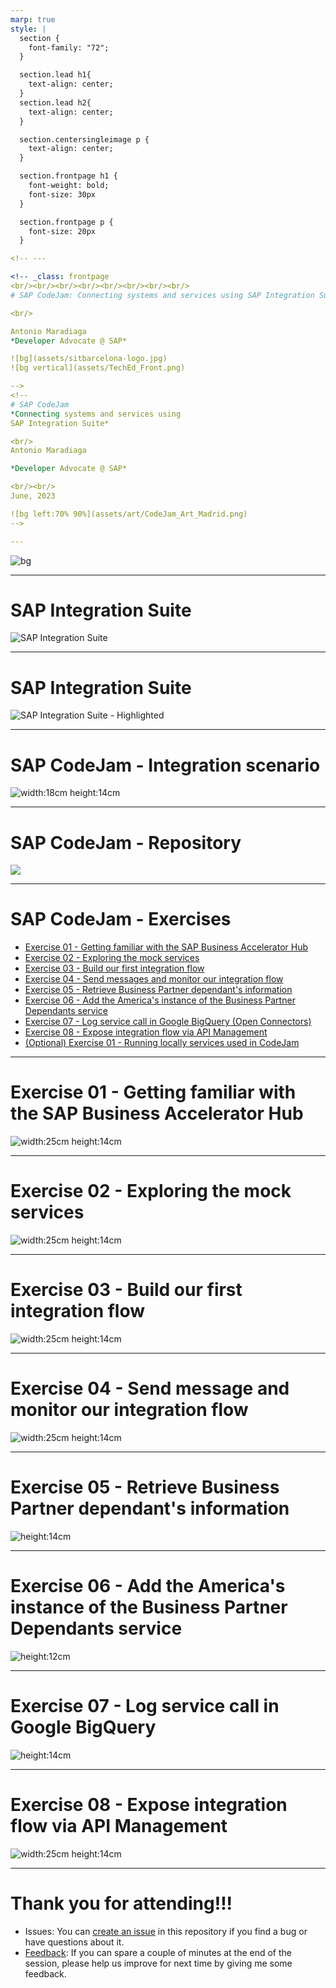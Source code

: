 ```yaml
---
marp: true
style: |
  section {
    font-family: "72";
  }

  section.lead h1{
    text-align: center;
  }
  section.lead h2{
    text-align: center;
  }

  section.centersingleimage p {
    text-align: center;
  }

  section.frontpage h1 {
    font-weight: bold;
    font-size: 30px
  }

  section.frontpage p {
    font-size: 20px
  }

<!-- ---

<!-- _class: frontpage 
<br/><br/><br/><br/><br/><br/><br/><br/>
# SAP CodeJam: Connecting systems and services using SAP Integration Suite

<br/>

Antonio Maradiaga 
*Developer Advocate @ SAP*

![bg](assets/sitbarcelona-logo.jpg)
![bg vertical](assets/TechEd_Front.png)

-->
<!-- 
# SAP CodeJam
*Connecting systems and services using
SAP Integration Suite*

<br/>
Antonio Maradiaga

*Developer Advocate @ SAP*

<br/><br/>
June, 2023

![bg left:70% 90%](assets/art/CodeJam_Art_Madrid.png)
-->

---
```

<!-- paginate: false -->

![bg](assets/art/CodeJam_Art_Madrid.png)

---
<!-- paginate: true -->

# SAP Integration Suite

![SAP Integration Suite](assets/sap-integration-suite-services.png)

--- 

# SAP Integration Suite

![SAP Integration Suite - Highlighted](assets/sap-integration-suite-services-highlighted.png)


--- 

# SAP CodeJam - Integration scenario


<!-- _class: centersingleimage -->
![width:18cm height:14cm](assets/diagrams/final_data_flow.png)


--- 

# SAP CodeJam - Repository
 
![](assets/repository.png)

--- 

<!-- _footer: "*[Troubleshooting](https://github.com/SAP-samples/connecting-systems-services-integration-suite-codejam/blob/main/troubleshooting.md#troubleshooting): Whenever you face an issue, make sure to check this page first.*" -->

# SAP CodeJam - Exercises

* [Exercise 01 - Getting familiar with the SAP Business Accelerator Hub](./01-getting-familiar-business-accelerator-hub/README.md#exercise-01---getting-familiar-with-the-sap-business-accelerator-hub)
* [Exercise 02 - Exploring the mock services](./02-exploring-the-mock-services/README.md#exercise-02---exploring-the-mock-services)
* [Exercise 03 - Build our first integration flow](./03-build-first-integration-flow/README.md#exercise-03---building-our-first-integration-flow)
* [Exercise 04 - Send messages and monitor our integration flow](./04-send-messages-and-monitor/README.md#exercise-04---sending-messages-and-monitoring-our-integration-flow)
* [Exercise 05 - Retrieve Business Partner dependant's information](./05-retrieve-bp-dependants/README.md#exercise-05---retrieve-business-partner-dependants-information)
* [Exercise 06 - Add the America's instance of the Business Partner Dependants service](./06-add-americas-bp-dependants/README.md#exercise-06---add-the-americas-instance-of-the-business-partner-dependants-service)
* [Exercise 07 - Log service call in Google BigQuery (Open Connectors)](./07-log-requests-in-bigquery/README.md#exercise-07---log-request-in-bigquery)
* [Exercise 08 - Expose integration flow via API Management](./08-expose-integration-flow-api-management/README.md#exercise-08---expose-integration-flow-via-api-management)
* [(Optional) Exercise 01 - Running locally services used in CodeJam](./optional-01-running-locally/README.md#optional-exercise-01---running-locally-services-used-in-codejam)


--- 
<!-- _class: centersingleimage -->

# Exercise 01 - Getting familiar with the SAP Business Accelerator Hub

![width:25cm height:14cm](exercises/01-getting-familiar-business-accelerator-hub/assets/S4HANACloud-API-BusinessPartner.png)

--- 
<!-- _class: centersingleimage -->

# Exercise 02 - Exploring the mock services

![width:25cm height:14cm](exercises/02-exploring-the-mock-services/assets/click-send-to-get-response.gif)


---
<!-- _class: centersingleimage -->

# Exercise 03 - Build our first integration flow

![width:25cm height:14cm](exercises/03-build-first-integration-flow/assets/diagrams/first_data_flow.png)

---
<!-- _class: centersingleimage -->

# Exercise 04 - Send message and monitor our integration flow

![width:25cm height:14cm](exercises/04-send-messages-and-monitor/assets/send-request-integration-flow.png)

---
<!-- _class: centersingleimage -->

# Exercise 05 - Retrieve Business Partner dependant's information

![height:14cm](exercises/05-retrieve-bp-dependants/assets/diagrams/bp_data_flow.png)

---
<!-- _class: centersingleimage -->

# Exercise 06 - Add the America's instance of the Business Partner Dependants service

![height:12cm](exercises/06-add-americas-bp-dependants/assets/diagrams/bp_americas_data_flow.png)

---
<!-- _class: centersingleimage -->

# Exercise 07 - Log service call in Google BigQuery

![height:14cm](exercises/07-log-requests-in-bigquery/assets/diagrams/bigquery_data_flow.png)

---
<!-- _class: centersingleimage -->

# Exercise 08 - Expose integration flow via API Management

![width:25cm height:14cm](exercises/08-expose-integration-flow-api-management/assets/import-spec-create-api.gif)

--- 
<!-- _class: lead -->

# Thank you for attending!!!

- Issues: You can [create an issue](https://github.com/SAP-samples/connecting-systems-services-integration-suite-codejam/issues/new) in this repository if you find a bug or have questions about it.
- [Feedback](https://github.com/SAP-samples/connecting-systems-services-integration-suite-codejam/issues/new?assignees=&labels=feedback&template=session-feedback-template.md&title=Feedback): If you can spare a couple of minutes at the end of the session, please help us improve for next time by giving me some feedback.
